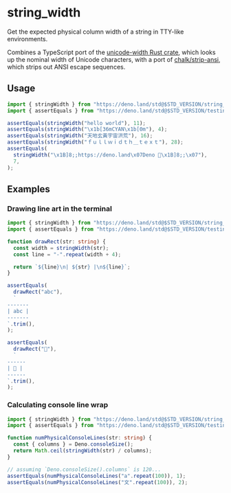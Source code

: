 # string_width

Get the expected physical column width of a string in TTY-like environments.

Combines a TypeScript port of the
[unicode-width Rust crate](https://github.com/unicode-rs/unicode-width/), which
looks up the nominal width of Unicode characters, with a port of
[chalk/strip-ansi](https://github.com/chalk/strip-ansi), which strips out ANSI
escape sequences.

## Usage

```ts
import { stringWidth } from "https://deno.land/std@$STD_VERSION/string_width/string_width.ts";
import { assertEquals } from "https://deno.land/std@$STD_VERSION/testing/asserts.ts";

assertEquals(stringWidth("hello world"), 11);
assertEquals(stringWidth("\x1b[36mCYAN\x1b[0m"), 4);
assertEquals(stringWidth("天地玄黃宇宙洪荒"), 16);
assertEquals(stringWidth("ｆｕｌｌｗｉｄｔｈ＿ｔｅｘｔ"), 28);
assertEquals(
  stringWidth("\x1B]8;;https://deno.land\x07Deno 🦕\x1B]8;;\x07"),
  7,
);
```

## Examples

### Drawing line art in the terminal

```ts
import { stringWidth } from "https://deno.land/std@$STD_VERSION/string_width/string_width.ts";
import { assertEquals } from "https://deno.land/std@$STD_VERSION/testing/asserts.ts";

function drawRect(str: string) {
  const width = stringWidth(str);
  const line = "-".repeat(width + 4);

  return `${line}\n| ${str} |\n${line}`;
}

assertEquals(
  drawRect("abc"),
  `
-------
| abc |
-------
`.trim(),
);

assertEquals(
  drawRect("🦕"),
  `
------
| 🦕 |
------
`.trim(),
);
```

### Calculating console line wrap

```ts
import { stringWidth } from "https://deno.land/std@$STD_VERSION/string_width/string_width.ts";
import { assertEquals } from "https://deno.land/std@$STD_VERSION/testing/asserts.ts";

function numPhysicalConsoleLines(str: string) {
  const { columns } = Deno.consoleSize();
  return Math.ceil(stringWidth(str) / columns);
}

// assuming `Deno.consoleSize().columns` is 120...
assertEquals(numPhysicalConsoleLines("a".repeat(100)), 1);
assertEquals(numPhysicalConsoleLines("文".repeat(100)), 2);
```
